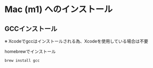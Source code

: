 # Mac (m1) へのインストール

## GCCインストール

※ Xcodeでgccはインストールされる為、Xcodeを使用している場合は不要

homebrewでインストール

```bash
brew install gcc
```
